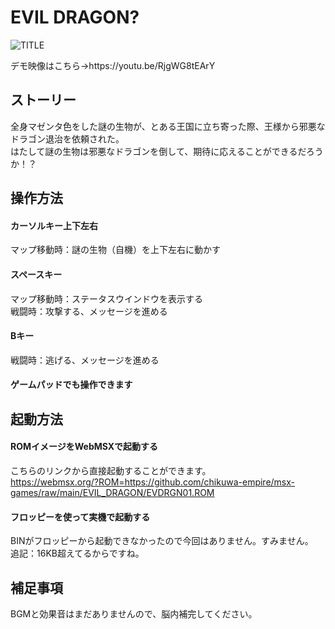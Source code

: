 # EVIL DRAGON?

![TITLE](https://user-images.githubusercontent.com/124578804/218241515-641d6b10-e941-47e8-ba8e-4ac40f4f00d1.png)
<p>デモ映像はこちら→https://youtu.be/RjgWG8tEArY</p>

## ストーリー
全身マゼンタ色をした謎の生物が、とある王国に立ち寄った際、王様から邪悪なドラゴン退治を依頼された。<br>
はたして謎の生物は邪悪なドラゴンを倒して、期待に応えることができるだろうか！？

## 操作方法
#### カーソルキー上下左右
マップ移動時：謎の生物（自機）を上下左右に動かす
#### スペースキー
マップ移動時：ステータスウインドウを表示する<br>
戦闘時：攻撃する、メッセージを進める
#### Bキー
戦闘時：逃げる、メッセージを進める
#### ゲームパッドでも操作できます


## 起動方法
#### ROMイメージをWebMSXで起動する
こちらのリンクから直接起動することができます。<br>
https://webmsx.org/?ROM=https://github.com/chikuwa-empire/msx-games/raw/main/EVIL_DRAGON/EVDRGN01.ROM
#### フロッピーを使って実機で起動する
BINがフロッピーから起動できなかったので今回はありません。すみません。<br>
追記：16KB超えてるからですね。

## 補足事項
BGMと効果音はまだありませんので、脳内補完してください。
